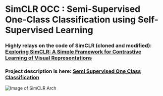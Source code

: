 # SimCLR OCC : Semi-Supervised One-Class Classification using Self-Supervised Learning

### Highly relays on the code of SimCLR (cloned and modified): [Exploring SimCLR: A Simple Framework for Contrastive Learning of Visual Representations](https://github.com/sthalles/SimCLR)

### Project description is here: [Semi Supervised One Class Classification](https://docs.google.com/document/d/1LiRSr5Vj4lcW-7OIBbXlYpNTfiL1aYca-yd8GWFrErY/edit?usp=sharing)

![Image of SimCLR Arch](https://sthalles.github.io/assets/contrastive-self-supervised/cover.png)


